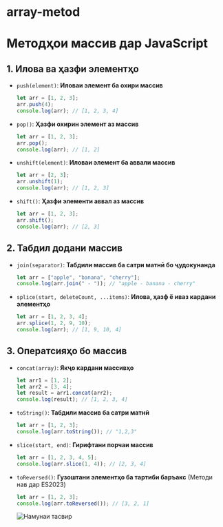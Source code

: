 # array-metod

# Методҳои массив дар JavaScript

## 1. **Илова ва ҳазфи элементҳо**

- `push(element)`: **Иловаи элемент ба охири массив**
  ```js
  let arr = [1, 2, 3];
  arr.push(4);
  console.log(arr); // [1, 2, 3, 4]
  ```
  
- `pop()`: **Ҳазфи охирин элемент аз массив**
  ```js
  let arr = [1, 2, 3];
  arr.pop();
  console.log(arr); // [1, 2]
  ```

- `unshift(element)`: **Иловаи элемент ба аввали массив**
  ```js
  let arr = [2, 3];
  arr.unshift(1);
  console.log(arr); // [1, 2, 3]
  ```

- `shift()`: **Ҳазфи элементи аввал аз массив**
  ```js
  let arr = [1, 2, 3];
  arr.shift();
  console.log(arr); // [2, 3]
  ```

## 2. **Табдил додани массив**

- `join(separator)`: **Табдили массив ба сатри матнӣ бо ҷудокунанда**
  ```js
  let arr = ["apple", "banana", "cherry"];
  console.log(arr.join(" - ")); // "apple - banana - cherry"
  ```

- `splice(start, deleteCount, ...items)`: **Илова, ҳазф ё иваз кардани элементҳо**
  ```js
  let arr = [1, 2, 3, 4];
  arr.splice(1, 2, 9, 10);
  console.log(arr); // [1, 9, 10, 4]
  ```

## 3. **Оператсияҳо бо массив**

- `concat(array)`: **Якҷо кардани массивҳо**
  ```js
  let arr1 = [1, 2];
  let arr2 = [3, 4];
  let result = arr1.concat(arr2);
  console.log(result); // [1, 2, 3, 4]
  ```

- `toString()`: **Табдили массив ба сатри матнӣ**
  ```js
  let arr = [1, 2, 3];
  console.log(arr.toString()); // "1,2,3"
  ```

- `slice(start, end)`: **Гирифтани порчаи массив**
  ```js
  let arr = [1, 2, 3, 4, 5];
  console.log(arr.slice(1, 4)); // [2, 3, 4]
  ```

- `toReversed()`: **Гузоштани элементҳо ба тартиби баръакс** (Методи нав дар ES2023)
  ```js
  let arr = [1, 2, 3];
  console.log(arr.toReversed()); // [3, 2, 1]
  ```

  ![Намунаи тасвир](https://avatars.mds.yandex.net/i?id=c7df27cd394f675958c852aa63ffa2d0_l-5156037-images-thumbs&n=13)
